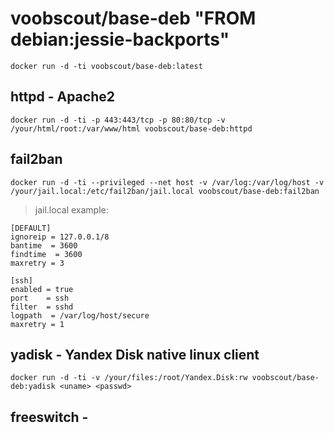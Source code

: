 # voobscout/base-deb "FROM debian:jessie-backports"
```
docker run -d -ti voobscout/base-deb:latest
```

## httpd - Apache2
```
docker run -d -ti -p 443:443/tcp -p 80:80/tcp -v /your/html/root:/var/www/html voobscout/base-deb:httpd
```

## fail2ban
```
docker run -d -ti --privileged --net host -v /var/log:/var/log/host -v /your/jail.local:/etc/fail2ban/jail.local voobscout/base-deb:fail2ban
```
> jail.local example:

```
[DEFAULT]
ignoreip = 127.0.0.1/8
bantime  = 3600
findtime  = 3600
maxretry = 3

[ssh]
enabled = true
port    = ssh
filter  = sshd
logpath  = /var/log/host/secure
maxretry = 1
```

## yadisk - Yandex Disk native linux client
```
docker run -d -ti -v /your/files:/root/Yandex.Disk:rw voobscout/base-deb:yadisk <uname> <passwd>
```

## freeswitch -
